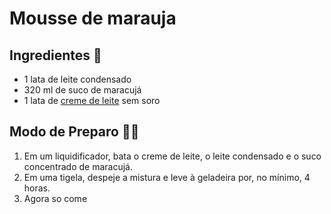 # Mousse de marauja



## Ingredientes :shopping_cart:

- 1 lata de leite condensado
- 320 ml de suco de maracujá 
- 1 lata de [creme de leite](https://blog.tudogostoso.com.br/dicas-de-cozinha/creme-de-leite-fresco-caseiro-de-caixinha-e-mais/) sem soro







## Modo de Preparo :woman_cook:

1. Em um liquidificador, bata o creme de leite, o leite condensado e o suco concentrado de maracujá.
2. Em uma tigela, despeje a mistura e leve à geladeira por, no mínimo, 4 horas.
3. Agora so come